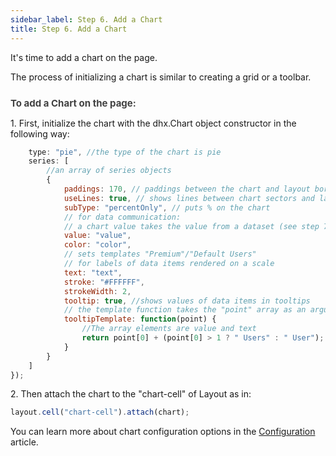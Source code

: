 ```yaml
---
sidebar_label: Step 6. Add a Chart
title: Step 6. Add a Chart
---          
```


It's time to add a chart on the page. 

The process of initializing a chart is similar to creating a grid or a toolbar.

<div style="font-weight:bold; color: rgb(65, 65, 65); padding-top: 10px; font-size: 15px;">To add a Chart on the page:</div>

1\. First, initialize the chart with the dhx.Chart object constructor in the following way:  

```javascript
	type: "pie", //the type of the chart is pie
	series: [ 
		//an array of series objects
	    {
    		paddings: 170, // paddings between the chart and layout borders
    		useLines: true, // shows lines between chart sectors and labels
    		subType: "percentOnly", // puts % on the chart
            // for data communication: 
            // a chart value takes the value from a dataset (see step 7)
			value: "value", 			
   			color: "color",
            // sets templates "Premium"/"Default Users" 
            // for labels of data items rendered on a scale 
    		text: "text", 
			stroke: "#FFFFFF",
    		strokeWidth: 2,
    		tooltip: true, //shows values of data items in tooltips
            // the template function takes the "point" array as an argument 
    		tooltipTemplate: function(point) { 			
				//The array elements are value and text
       			return point[0] + (point[0] > 1 ? " Users" : " User");
            }
		}
	]
});
```

2\. Then attach the chart to the "chart-cell" of Layout as in:

```javascript
layout.cell("chart-cell").attach(chart);
```

You can learn more about chart configuration options in the [Configuration](chart/configuration_properties.md) article.


<div id="tutorial_step">
    <a id="next_step" href="tutorial/basic_application/step7.md"></a>
</div>

